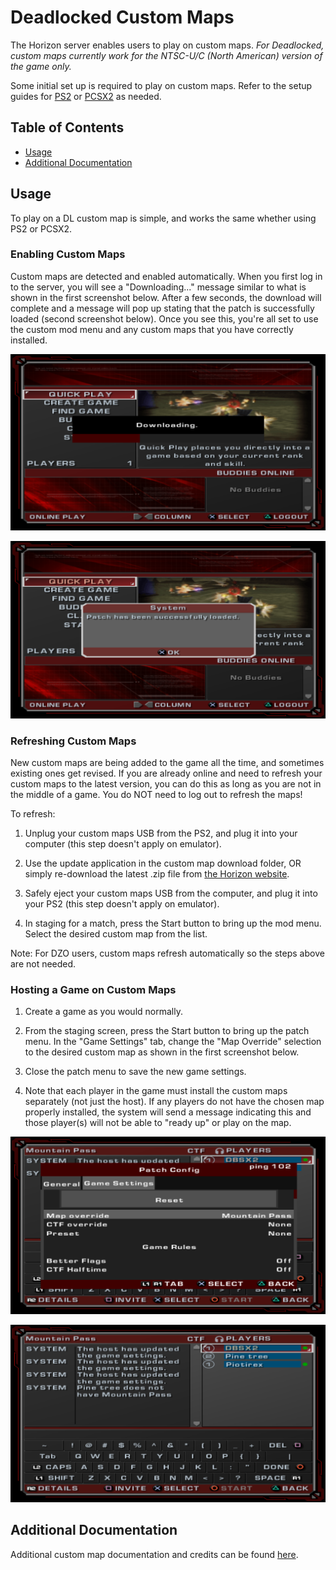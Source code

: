 # Deadlocked Custom Maps

The Horizon server enables users to play on custom maps. _For Deadlocked, custom maps currently work for the NTSC-U/C (North American) version of the game only._

Some initial set up is required to play on custom maps. Refer to the setup guides for [PS2](/getting-online/ps2/README.md#custom-map-setup) or [PCSX2](/getting-online/pcsx2/1.7Nightly-Feb2023.md#custom-map-setup) as needed.


## Table of Contents

- [Usage](#usage)
- [Additional Documentation](#additional-documentation)


## Usage

To play on a DL custom map is simple, and works the same whether using PS2 or PCSX2.

### Enabling Custom Maps
Custom maps are detected and enabled automatically. When you first log in to the server, you will see a "Downloading..." message similar to what is shown in the first screenshot below. After a few seconds, the download will complete and a message will pop up stating that the patch is successfully loaded (second screenshot below). Once you see this, you're all set to use the custom mod menu and any custom maps that you have correctly installed.

![patch_downloading](/assets/dl/game/dl_patch_downloading.png)

![patch_downloaded](/assets/dl/game/dl_patch_downloaded.png)

### Refreshing Custom Maps
New custom maps are being added to the game all the time, and sometimes existing ones get revised. If you are already online and need to refresh your custom maps to the latest version, you can do this as long as you are not in the middle of a game. You do NOT need to log out to refresh the maps!  

To refresh:  

1. Unplug your custom maps USB from the PS2, and plug it into your computer (this step doesn't apply on emulator).

2. Use the update application in the custom map download folder, OR simply re-download the latest .zip file from [the Horizon website](https://rac-horizon.com/).

3. Safely eject your custom maps USB from the computer, and plug it into your PS2 (this step doesn't apply on emulator).

4. In staging for a match, press the Start button to bring up the mod menu. Select the desired custom map from the list.

Note: For DZO users, custom maps refresh automatically so the steps above are not needed.

### Hosting a Game on Custom Maps

1. Create a game as you would normally.

2. From the staging screen, press the Start button to bring up the patch menu. In the "Game Settings" tab, change the "Map Override" selection to the desired custom map as shown in the first screenshot below.

3. Close the patch menu to save the new game settings.

4. Note that each player in the game must install the custom maps separately (not just the host). If any players do not have the chosen map properly installed, the system will send a message indicating this and those player(s) will not be able to "ready up" or play on the map.

![select custom map](/assets/dl/dl_map_select.png)

![user_no_map](/assets/dl/dl_user_no_map.png)

## Additional Documentation
Additional custom map documentation and credits can be found [here](./CMAPS_DETAIL.MD).
